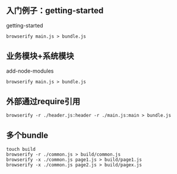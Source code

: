 ## 入门例子：getting-started

getting-started

```
browserify main.js > bundle.js
```

## 业务模块+系统模块

add-node-modules

```
browserify main.js > bundle.js
```

## 外部通过require引用

```
browserify -r ./header.js:header -r ./main.js:main > bundle.js
```

## 多个bundle

```
touch build
browserify -r ./common.js > build/common.js
browserify -x ./common.js page1.js > build/page1.js
browserify -x ./common.js page2.js > build/pagex.js
```